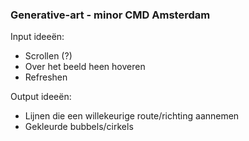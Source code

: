 ### Generative-art - minor CMD Amsterdam

Input ideeën:
- Scrollen (?)
- Over het beeld heen hoveren
- Refreshen

Output ideeën:
- Lijnen die een willekeurige route/richting aannemen 
- Gekleurde bubbels/cirkels
